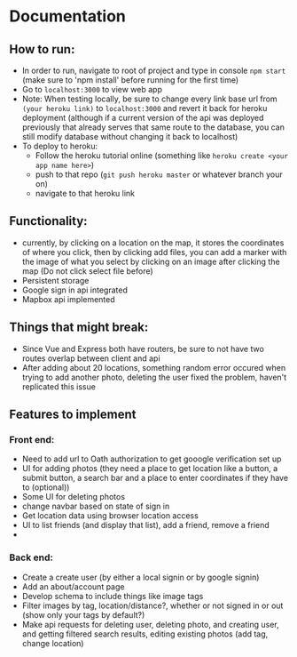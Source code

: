 # Documentation
## How to run:
- In order to run, navigate to root of project and type in console `npm start` (make sure to 'npm install' before running for the first time)
- Go to `localhost:3000` to view web app
- Note: When testing locally, be sure to change every link base url from `(your heroku link)` to `localhost:3000` and revert it back for heroku deployment (although if a current version of the api was deployed previously that already serves that same route to the database, you can still modify database without changing it back to localhost)
- To deploy to heroku:
    - Follow the heroku tutorial online (something like `heroku create <your app name here>`)
    - push to that repo (`git push heroku master` or whatever branch your on)
    - navigate to that heroku link

## Functionality:
- currently, by clicking on a location on the map, it stores the coordinates of where you click, then by clicking add files, you can add a marker with the image of what you select by clicking on an image after clicking the map (Do not click select file before)
- Persistent storage
- Google sign in api integrated
- Mapbox api implemented


## Things that might break:
- Since Vue and Express both have routers, be sure to not have two routes overlap between client and api
- After adding about 20 locations, something random error occured when trying to add another photo, deleting the user fixed the problem, haven't replicated this issue



## Features to implement
### Front end:
- Need to add url to Oath authorization to get gooogle verification set up
- UI for adding photos (they need a place to get location like a button, a submit button, a search bar and a place to enter coordinates if they have to (optional))
- Some UI for deleting photos
- change navbar based on state of sign in
- Get location data using browser location access
- UI to list friends (and display that list), add a friend, remove a friend
-
### Back end:
- Create a create user (by either a local signin or by google signin)
- Add an about/account page
- Develop schema to include things like image tags
- Filter images by tag, location/distance?, whether or not signed in or out (show only your tags by default?)
- Make api requests for deleting user, deleting photo, and creating user, and getting filtered search results, editing existing photos (add tag, change location)
